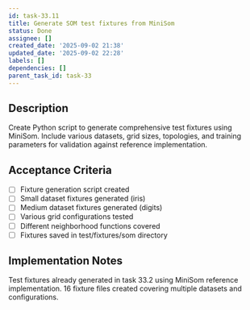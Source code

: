 ```yaml
---
id: task-33.11
title: Generate SOM test fixtures from MiniSom
status: Done
assignee: []
created_date: '2025-09-02 21:38'
updated_date: '2025-09-02 22:28'
labels: []
dependencies: []
parent_task_id: task-33
---
```


## Description

Create Python script to generate comprehensive test fixtures using MiniSom. Include various datasets, grid sizes, topologies, and training parameters for validation against reference implementation.

## Acceptance Criteria

- [ ] Fixture generation script created
- [ ] Small dataset fixtures generated (iris)
- [ ] Medium dataset fixtures generated (digits)
- [ ] Various grid configurations tested
- [ ] Different neighborhood functions covered
- [ ] Fixtures saved in test/fixtures/som directory

## Implementation Notes

Test fixtures already generated in task 33.2 using MiniSom reference implementation. 16 fixture files created covering multiple datasets and configurations.
